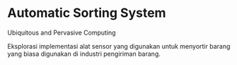 # Automatic Sorting System
Ubiquitous and Pervasive Computing

Eksplorasi implementasi alat sensor yang digunakan untuk menyortir barang yang biasa digunakan di industri pengiriman barang.

